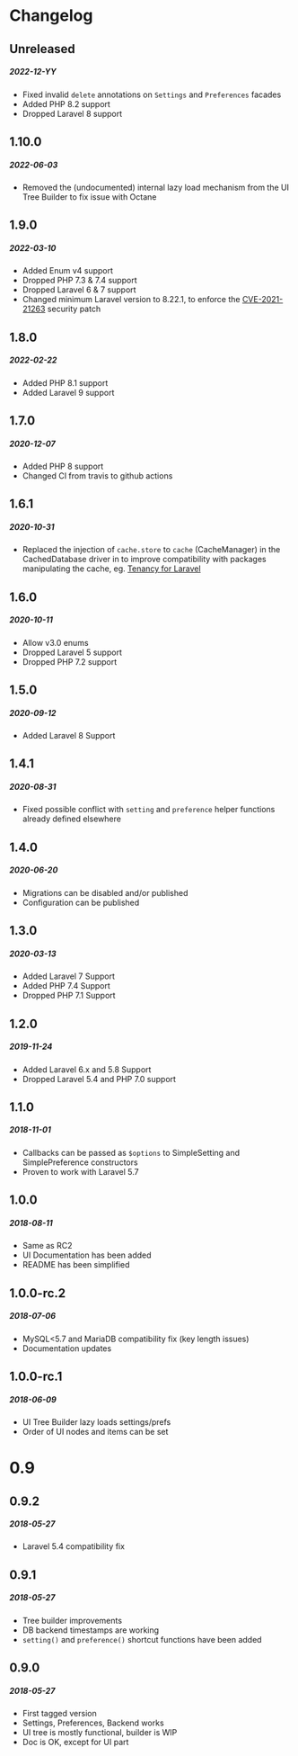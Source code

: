 # Changelog

## Unreleased
##### 2022-12-YY

- Fixed invalid `delete` annotations on `Settings` and `Preferences` facades
- Added PHP 8.2 support
- Dropped Laravel 8 support

## 1.10.0
##### 2022-06-03

- Removed the (undocumented) internal lazy load mechanism from the UI Tree Builder to fix issue with Octane

## 1.9.0
##### 2022-03-10

- Added Enum v4 support
- Dropped PHP 7.3 & 7.4 support
- Dropped Laravel 6 & 7 support
- Changed minimum Laravel version to 8.22.1, to enforce the [CVE-2021-21263](https://blog.laravel.com/security-laravel-62011-7302-8221-released) security patch

## 1.8.0
##### 2022-02-22

- Added PHP 8.1 support
- Added Laravel 9 support

## 1.7.0
##### 2020-12-07

- Added PHP 8 support
- Changed CI from travis to github actions

## 1.6.1
##### 2020-10-31

- Replaced the injection of `cache.store` to `cache` (CacheManager) in the CachedDatabase driver in
  to improve compatibility with packages manipulating the cache,
  eg. [Tenancy for Laravel](https://tenancyforlaravel.com/docs/v3/configuration#cache)

## 1.6.0
##### 2020-10-11

- Allow v3.0 enums
- Dropped Laravel 5 support
- Dropped PHP 7.2 support

## 1.5.0
##### 2020-09-12

- Added Laravel 8 Support

## 1.4.1
##### 2020-08-31

- Fixed possible conflict with `setting` and `preference` helper functions already defined elsewhere

## 1.4.0
##### 2020-06-20

- Migrations can be disabled and/or published
- Configuration can be published

## 1.3.0
##### 2020-03-13

- Added Laravel 7 Support
- Added PHP 7.4 Support
- Dropped PHP 7.1 Support

## 1.2.0
##### 2019-11-24

- Added Laravel 6.x and 5.8 Support
- Dropped Laravel 5.4 and PHP 7.0 support

## 1.1.0
##### 2018-11-01

- Callbacks can be passed as `$options` to SimpleSetting and SimplePreference constructors
- Proven to work with Laravel 5.7

## 1.0.0
##### 2018-08-11

- Same as RC2
- UI Documentation has been added
- README has been simplified

## 1.0.0-rc.2
##### 2018-07-06

- MySQL<5.7 and MariaDB compatibility fix (key length issues)
- Documentation updates

## 1.0.0-rc.1
##### 2018-06-09

- UI Tree Builder lazy loads settings/prefs
- Order of UI nodes and items can be set

# 0.9

## 0.9.2
##### 2018-05-27

- Laravel 5.4 compatibility fix

## 0.9.1
##### 2018-05-27

- Tree builder improvements
- DB backend timestamps are working
- `setting()` and `preference()` shortcut functions have been added

## 0.9.0
##### 2018-05-27

- First tagged version
- Settings, Preferences, Backend works
- UI tree is mostly functional, builder is WIP
- Doc is OK, except for UI part
